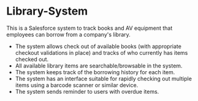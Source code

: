 # Library-System

This is a Salesforce system to track books and AV equipment that employees can borrow from a company's library. 
- The system allows check out of available books (with appropriate checkout validations in place) and tracks of who currently has items checked out.
- All available library items are searchable/browsable in the system.
- The system keeps track of the borrowing history for each item.
- The system has an interface suitable for rapidly checking out multiple items using a barcode scanner or similar device.
- The system sends reminder to users with overdue items.
